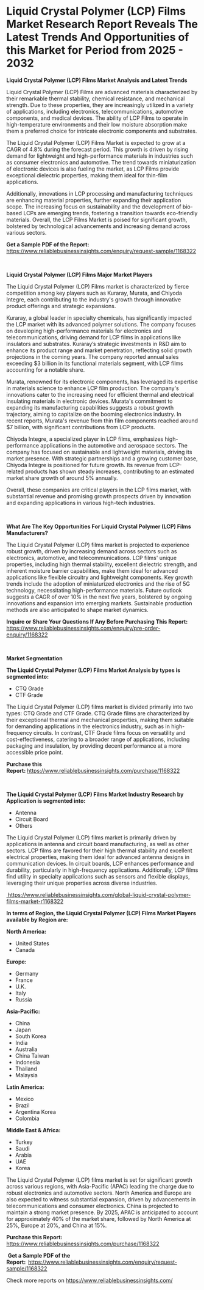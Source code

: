 <p><h1>Liquid Crystal Polymer (LCP) Films Market Research Report Reveals The Latest Trends And Opportunities of this Market for Period from 2025 - 2032</h1></p><p><strong>Liquid Crystal Polymer (LCP) Films Market Analysis and Latest Trends</strong></p>
<p><p>Liquid Crystal Polymer (LCP) Films are advanced materials characterized by their remarkable thermal stability, chemical resistance, and mechanical strength. Due to these properties, they are increasingly utilized in a variety of applications, including electronics, telecommunications, automotive components, and medical devices. The ability of LCP Films to operate in high-temperature environments and their low moisture absorption make them a preferred choice for intricate electronic components and substrates.</p><p>The Liquid Crystal Polymer (LCP) Films Market is expected to grow at a CAGR of 4.8% during the forecast period. This growth is driven by rising demand for lightweight and high-performance materials in industries such as consumer electronics and automotive. The trend towards miniaturization of electronic devices is also fueling the market, as LCP Films provide exceptional dielectric properties, making them ideal for thin-film applications.</p><p>Additionally, innovations in LCP processing and manufacturing techniques are enhancing material properties, further expanding their application scope. The increasing focus on sustainability and the development of bio-based LCPs are emerging trends, fostering a transition towards eco-friendly materials. Overall, the LCP Films Market is poised for significant growth, bolstered by technological advancements and increasing demand across various sectors.</p></p>
<p><strong>Get a Sample PDF of the Report:&nbsp;</strong> <a href="https://www.reliablebusinessinsights.com/enquiry/request-sample/1168322?utm_campaign=2738&utm_medium=2&utm_source=Github&utm_content=ia&utm_term=04042025&utm_id=liquid-crystal-polymer-lcp-films">https://www.reliablebusinessinsights.com/enquiry/request-sample/1168322</a></p>
<p>&nbsp;</p>
<p><strong>Liquid Crystal Polymer (LCP) Films Major Market Players</strong></p>
<p><p>The Liquid Crystal Polymer (LCP) Films market is characterized by fierce competition among key players such as Kuraray, Murata, and Chiyoda Integre, each contributing to the industry's growth through innovative product offerings and strategic expansions.</p><p>Kuraray, a global leader in specialty chemicals, has significantly impacted the LCP market with its advanced polymer solutions. The company focuses on developing high-performance materials for electronics and telecommunications, driving demand for LCP films in applications like insulators and substrates. Kuraray’s strategic investments in R&D aim to enhance its product range and market penetration, reflecting solid growth projections in the coming years. The company reported annual sales exceeding $3 billion in its functional materials segment, with LCP films accounting for a notable share.</p><p>Murata, renowned for its electronic components, has leveraged its expertise in materials science to enhance LCP film production. The company's innovations cater to the increasing need for efficient thermal and electrical insulating materials in electronic devices. Murata's commitment to expanding its manufacturing capabilities suggests a robust growth trajectory, aiming to capitalize on the booming electronics industry. In recent reports, Murata's revenue from thin film components reached around $7 billion, with significant contributions from LCP products.</p><p>Chiyoda Integre, a specialized player in LCP films, emphasizes high-performance applications in the automotive and aerospace sectors. The company has focused on sustainable and lightweight materials, driving its market presence. With strategic partnerships and a growing customer base, Chiyoda Integre is positioned for future growth. Its revenue from LCP-related products has shown steady increases, contributing to an estimated market share growth of around 5% annually.</p><p>Overall, these companies are critical players in the LCP films market, with substantial revenue and promising growth prospects driven by innovation and expanding applications in various high-tech industries.</p></p>
<p>&nbsp;</p>
<p><strong>What Are The Key Opportunities For Liquid Crystal Polymer (LCP) Films Manufacturers?</strong></p>
<p><p>The Liquid Crystal Polymer (LCP) films market is projected to experience robust growth, driven by increasing demand across sectors such as electronics, automotive, and telecommunications. LCP films' unique properties, including high thermal stability, excellent dielectric strength, and inherent moisture barrier capabilities, make them ideal for advanced applications like flexible circuitry and lightweight components. Key growth trends include the adoption of miniaturized electronics and the rise of 5G technology, necessitating high-performance materials. Future outlook suggests a CAGR of over 10% in the next five years, bolstered by ongoing innovations and expansion into emerging markets. Sustainable production methods are also anticipated to shape market dynamics.</p></p>
<p><strong>Inquire or Share Your Questions If Any Before Purchasing This Report:</strong> <a href="https://www.reliablebusinessinsights.com/enquiry/pre-order-enquiry/1168322?utm_campaign=2738&utm_medium=2&utm_source=Github&utm_content=ia&utm_term=04042025&utm_id=liquid-crystal-polymer-lcp-films">https://www.reliablebusinessinsights.com/enquiry/pre-order-enquiry/1168322</a></p>
<p>&nbsp;</p>
<p><strong>Market Segmentation</strong></p>
<p><strong>The Liquid Crystal Polymer (LCP) Films Market Analysis by types is segmented into:</strong></p>
<p><ul><li>CTQ Grade</li><li>CTF Grade</li></ul></p>
<p><p>The Liquid Crystal Polymer (LCP) films market is divided primarily into two types: CTQ Grade and CTF Grade. CTQ Grade films are characterized by their exceptional thermal and mechanical properties, making them suitable for demanding applications in the electronics industry, such as in high-frequency circuits. In contrast, CTF Grade films focus on versatility and cost-effectiveness, catering to a broader range of applications, including packaging and insulation, by providing decent performance at a more accessible price point.</p></p>
<p><strong>Purchase this Report:&nbsp;</strong><a href="https://www.reliablebusinessinsights.com/purchase/1168322?utm_campaign=2738&utm_medium=2&utm_source=Github&utm_content=ia&utm_term=04042025&utm_id=liquid-crystal-polymer-lcp-films">https://www.reliablebusinessinsights.com/purchase/1168322</a></p>
<p>&nbsp;</p>
<p><strong>The Liquid Crystal Polymer (LCP) Films Market Industry Research by Application is segmented into:</strong></p>
<p><ul><li>Antenna</li><li>Circuit Board</li><li>Others</li></ul></p>
<p><p>The Liquid Crystal Polymer (LCP) films market is primarily driven by applications in antenna and circuit board manufacturing, as well as other sectors. LCP films are favored for their high thermal stability and excellent electrical properties, making them ideal for advanced antenna designs in communication devices. In circuit boards, LCP enhances performance and durability, particularly in high-frequency applications. Additionally, LCP films find utility in specialty applications such as sensors and flexible displays, leveraging their unique properties across diverse industries.</p></p>
<p><a href="https://www.reliablebusinessinsights.com/global-liquid-crystal-polymer-films-market-r1168322?utm_campaign=2738&utm_medium=2&utm_source=Github&utm_content=ia&utm_term=04042025&utm_id=liquid-crystal-polymer-lcp-films">&nbsp;https://www.reliablebusinessinsights.com/global-liquid-crystal-polymer-films-market-r1168322</a></p>
<p><strong>In terms of Region, the Liquid Crystal Polymer (LCP) Films Market Players available by Region are:</strong></p>
<p>
    <p> <strong> North America: </strong>
        <ul>
            <li>United States</li>
            <li>Canada</li>
        </ul>
        </p> 
    <p> <strong> Europe: </strong>
        <ul>
            <li>Germany</li>
            <li>France</li>
            <li>U.K.</li>
            <li>Italy</li>
            <li>Russia</li>
        </ul>
        </p> 
    <p> <strong> Asia-Pacific: </strong>
        <ul>
            <li>China</li>
            <li>Japan</li>
            <li>South Korea</li>
            <li>India</li>
            <li>Australia</li>
            <li>China Taiwan</li>
            <li>Indonesia</li>
            <li>Thailand</li>
            <li>Malaysia</li>
        </ul>
        </p> 
    <p> <strong> Latin America: </strong>
        <ul>
            <li>Mexico</li>
            <li>Brazil</li>
            <li>Argentina Korea</li>
            <li>Colombia</li>
        </ul>
        </p> 
    <p> <strong> Middle East & Africa: </strong>
        <ul>
            <li>Turkey</li>
            <li>Saudi</li>
            <li>Arabia</li>
            <li>UAE</li>
            <li>Korea</li>
        </ul>
    </p>
    </p>
<p><p>The Liquid Crystal Polymer (LCP) films market is set for significant growth across various regions, with Asia-Pacific (APAC) leading the charge due to robust electronics and automotive sectors. North America and Europe are also expected to witness substantial expansion, driven by advancements in telecommunications and consumer electronics. China is projected to maintain a strong market presence. By 2025, APAC is anticipated to account for approximately 40% of the market share, followed by North America at 25%, Europe at 20%, and China at 15%.</p></p>
<p><strong>Purchase this Report: </strong><a href="https://www.reliablebusinessinsights.com/purchase/1168322?utm_campaign=2738&utm_medium=2&utm_source=Github&utm_content=ia&utm_term=04042025&utm_id=liquid-crystal-polymer-lcp-films">https://www.reliablebusinessinsights.com/purchase/1168322</a></p>
<p>&nbsp;<strong>Get a Sample PDF of the Report:&nbsp;&nbsp;</strong><a href="https://www.reliablebusinessinsights.com/enquiry/request-sample/1168322?utm_campaign=2738&utm_medium=2&utm_source=Github&utm_content=ia&utm_term=04042025&utm_id=liquid-crystal-polymer-lcp-films">https://www.reliablebusinessinsights.com/enquiry/request-sample/1168322</a></p>
<p><strong></strong></p>
<p>Check more reports on <a href="https://www.reliablebusinessinsights.com/?utm_campaign=2738&utm_medium=2&utm_source=Github&utm_content=ia&utm_term=04042025&utm_id=liquid-crystal-polymer-lcp-films">https://www.reliablebusinessinsights.com/</a></p>